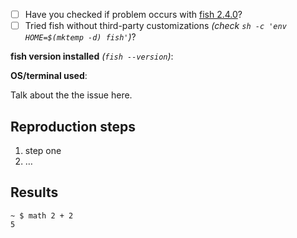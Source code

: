 <!-- check if this problem is already solved! github.com/issues?q=is:issue+user:fish-shell -->
- [ ] Have you checked if problem occurs with [fish 2.4.0](/fish-shell/fish-shell/releases/tag/2.4.0)?
- [ ] Tried fish without third-party customizations *(check `sh -c 'env HOME=$(mktemp -d) fish'`)*?

**fish version installed** *(`fish --version`)*:

**OS/terminal used**:

Talk about the the issue here.

## Reproduction steps
1. step one
2. …

<!-- Hard to explain? Post a screen recording on asciinema.org then link it here -->

## Results
```console
~ $ math 2 + 2
5
```
